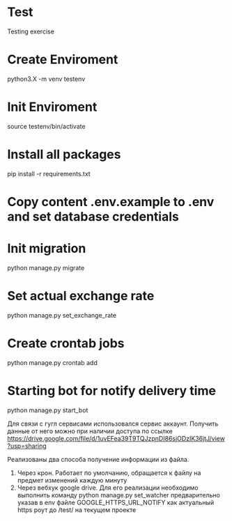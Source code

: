 # Test
Testing exercise

# Create Enviroment
python3.X -m venv testenv

# Init Enviroment
source testenv/bin/activate

# Install all packages
pip install -r requirements.txt

# Copy content .env.example to .env and set database credentials
# Init migration
python manage.py migrate

# Set actual exchange rate
python manage.py set_exchange_rate

# Create crontab jobs
python manage.py crontab add

# Starting bot for notify delivery time
python manage.py start_bot


Для связи с гугл сервисами использовался сервис аккаунт. Получить данные от него можно при наличии доступа по ссылке
https://drive.google.com/file/d/1uvEFea39T9TQJzpnDI86sjODzIK36jtJ/view?usp=sharing

Реализованы два способа получение информации из файла.
1. Через крон. Работает по умолчанию, обращается к файлу на предмет изменений каждую минуту
2. Через вебхук google drive. Для его реализации необходимо выполнить команду
python manage.py set_watcher
предварительно указав в env файле GOOGLE_HTTPS_URL_NOTIFY как актуальный https роут до /test/ на текущем проекте
